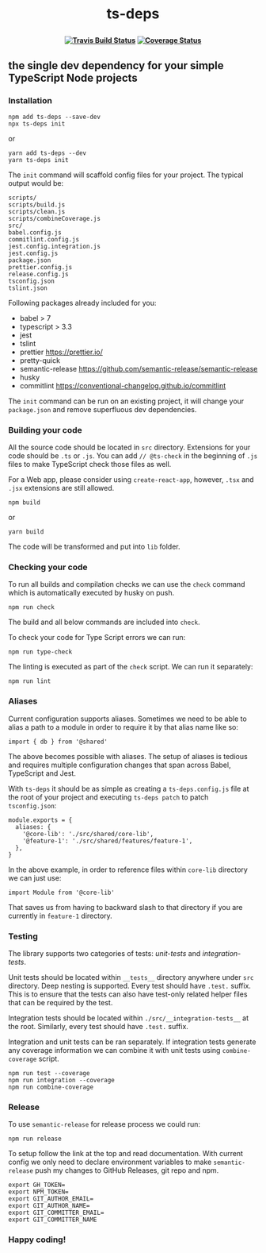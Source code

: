 <h1 align="center">
  <p align="center">ts-deps</p>
  <p align="center" style="font-size: 0.5em">
    <a href="https://travis-ci.com/zaripych/ts-deps"><img src="https://travis-ci.com/zaripych/ts-deps.svg?branch=master" alt="Travis Build Status"></a>
    <a href="https://coveralls.io/github/zaripych/ts-deps?branch=master"><img src="https://coveralls.io/repos/github/zaripych/ts-deps/badge.svg?branch=master" alt="Coverage Status"></a>
  </p>
</h1>

## the single dev dependency for your simple TypeScript Node projects

### Installation

```
npm add ts-deps --save-dev
npx ts-deps init
```

or

```
yarn add ts-deps --dev
yarn ts-deps init
```

The `init` command will scaffold config files for your project. The typical output would be:

```
scripts/
scripts/build.js
scripts/clean.js
scripts/combineCoverage.js
src/
babel.config.js
commitlint.config.js
jest.config.integration.js
jest.config.js
package.json
prettier.config.js
release.config.js
tsconfig.json
tslint.json
```

Following packages already included for you:

- babel > 7
- typescript > 3.3
- jest
- tslint
- prettier https://prettier.io/
- pretty-quick
- semantic-release https://github.com/semantic-release/semantic-release
- husky
- commitlint https://conventional-changelog.github.io/commitlint

The `init` command can be run on an existing project, it will change your `package.json` and remove superfluous dev dependencies.

### Building your code

All the source code should be located in `src` directory. Extensions for your code should be `.ts` or `.js`.
You can add `// @ts-check` in the beginning of `.js` files to make TypeScript check those files as well.

For a Web app, please consider using `create-react-app`, however, `.tsx` and `.jsx` extensions are still allowed.

```
npm build
```

or

```
yarn build
```

The code will be transformed and put into `lib` folder.

### Checking your code

To run all builds and compilation checks we can use the `check` command which is automatically executed by husky on push.

```
npm run check
```

The build and all below commands are included into `check`.

To check your code for Type Script errors we can run:

```
npm run type-check
```

The linting is executed as part of the `check` script. We can run it separately:

```
npm run lint
```

### Aliases

Current configuration supports aliases. Sometimes we need to be able to alias a path to a module in order to require it by that alias name like so:

```
import { db } from '@shared'
```

The above becomes possible with aliases. The setup of aliases is tedious and requires multiple configuration changes that span across Babel, TypeScript and Jest.

With `ts-deps` it should be as simple as creating a `ts-deps.config.js` file at the root of your project and executing `ts-deps patch` to patch `tsconfig.json`:

```
module.exports = {
  aliases: {
    '@core-lib': './src/shared/core-lib',
    '@feature-1': './src/shared/features/feature-1',
  },
}

```

In the above example, in order to reference files within `core-lib` directory we can just use:

```
import Module from '@core-lib'
```

That saves us from having to backward slash to that directory if you are currently in `feature-1` directory.

### Testing

The library supports two categories of tests: _unit-tests_ and _integration-tests_.

Unit tests should be located within `__tests__` directory anywhere under `src` directory. Deep nesting is supported. Every test should have `.test.` suffix. This is to ensure that the tests can also have test-only related helper files that can be required by the test.

Integration tests should be located within `./src/__integration-tests__` at the root. Similarly, every test should have `.test.` suffix.

Integration and unit tests can be ran separately. If integration tests generate any coverage information we can combine it with unit tests using `combine-coverage` script.

```
npm run test --coverage
npm run integration --coverage
npm run combine-coverage
```

### Release

To use `semantic-release` for release process we could run:

```
npm run release
```

To setup follow the link at the top and read documentation. With current config we only need to declare environment variables to make
`semantic-release` push my changes to GitHub Releases, git repo and npm.

```
export GH_TOKEN=
export NPM_TOKEN=
export GIT_AUTHOR_EMAIL=
export GIT_AUTHOR_NAME=
export GIT_COMMITTER_EMAIL=
export GIT_COMMITTER_NAME
```

### Happy coding!
